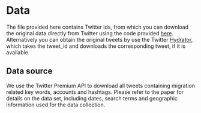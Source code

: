# Data

The file provided here contains Twitter ids, from which you can download the original data directly from Twitter using the code provided [here](./methods/01_calling_and_processing_twitter_Data.ipynb). Alternatively you can obtain the original tweets by use the Twitter [Hydrator](https://github.com/DocNow/hydrator), which takes the tweet_id and downloads the corresponding tweet, if it is available.

## Data source

We use the Twitter Premium API to download all tweets containing migration related key words, accounts and hashtags. Please refer to the paper for details on the data set, including dates, search terms and geographic information used for the data collection.